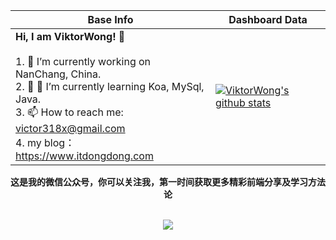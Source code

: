 |Base Info|Dashboard Data|
|----------------------------------------------------------------------|----------------------------------------------------------------------|
| __Hi, I am ViktorWong! 👋__<br/><br/>1. 🔭 I’m currently working on NanChang, China.<br/>2. 🌱 🌱 I’m currently learning Koa, MySql, Java.<br/>3. 📫 How to reach me: victor318x@gmail.com<br/>4. my blog：https://www.itdongdong.com <br/> | [![ViktorWong's github stats](https://github-readme-stats.vercel.app/api?username=ViktorWong&show_icons=true&theme=dracula)](https://github.com/anuraghazra/github-readme-stats) |


<div align=center><b>这是我的微信公众号，你可以关注我，第一时间获取更多精彩前端分享及学习方法论</b></div>
<br/>

<p align="center">
  <img src="https://cdn.jsdelivr.net/gh/ViktorWong/imgbed/img/20210314202117.png" />
</p>
